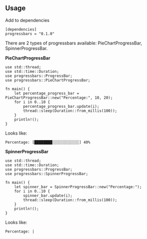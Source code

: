 ## Usage

Add to dependencies
```
[dependencies]
progressbars = "0.1.0"
```
There are 2 types of progressbars available: PieChartProgressBar, SpinnerProgressBar.

__PieChartProgressBar__
```
use std::thread;
use std::time::Duration;
use progressbars::ProgressBar;
use progressbars::PieChartProgressBar;

fn main() {
    let percentage_progress_bar = PieChartProgressBar::new("Percentage:", 10, 20);
    for i in 0..10 {
        percentage_progress_bar.update(i);
        thread::sleep(Duration::from_millis(100));
    }
    println!();
}
```
Looks like:
```
Percentage: [████████░░░░░░░░░░░░] 40%
```
__SpinnerProgressBar__
```
use std::thread;
use std::time::Duration;
use progressbars::ProgressBar;
use progressbars::SpinnerProgressBar;

fn main() {
    let spinner_bar = SpinnerProgressBar::new("Percentage:");
    for i in 0..10 {
        spinner_bar.update(i);
        thread::sleep(Duration::from_millis(100));
    }
    println!();
}
```
Looks like:
```
Percentage: |
```
